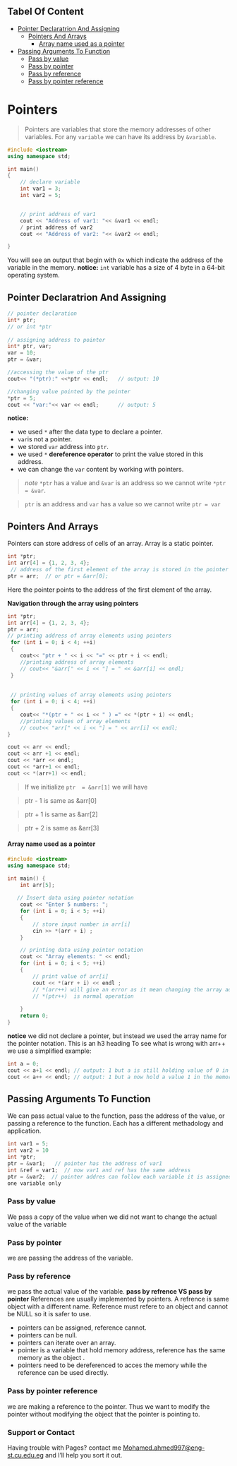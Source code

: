## Tabel Of Content

- [Pointer Declaratrion And Assigning ](#heading)
  * [Pointers And Arrays](#sub-heading)
    + [ Array name used as a pointer](#sub-sub-heading)
- [Passing Arguments To Function](#heading-1)
  * [Pass by value](#sub-heading-1)
  * [Pass by pointer](#sub-heading-1)
  * [Pass by reference](#sub-heading-1)
  * [Pass by pointer reference](#sub-heading-1)




# Pointers

> Pointers are variables that store the memory addresses of other variables. For any `variable` we can have its address by `&variable`.


```c++
#include <iostream>
using namespace std;

int main()
{
    // declare variable
    int var1 = 3;
    int var2 = 5;


    // print address of var1
    cout << "Address of var1: "<< &var1 << endl;
    / print address of var2
    cout << "Address of var2: "<< &var2 << endl;

}
```
You will see an output that begin with `0x` which indicate the address of the variable in the memory. 
**notice:** `int` variable has a size of 4 byte in a 64-bit operating system.  


## Pointer Declaratrion And Assigning
```c++
// pointer declaration
int* ptr;
// or int *ptr
  
// assigning address to pointer
int* ptr, var;
var = 10;
ptr = &var;

//accessing the value of the ptr
cout<< "(*ptr):" <<*ptr << endl;   // output: 10

//changing value pointed by the pointer
*ptr = 5;
cout << "var:"<< var << endl;      // output: 5
```
**notice:** 
* we used `*` after the data type to declare a pointer.
* `var`is not a pointer.
* we stored `var` address into `ptr`.
* we used `*` **dereference operator** to print the value stored in this address.
* we can change the `var` content by working with pointers. 

> *note* `*ptr`  has a value and `&var` is an address so we cannot write `*ptr = &var`.

>  `ptr` is an address and `var` has a value so we cannot write `ptr = var`


## Pointers And Arrays
Pointers can store address of cells of an array. Array is a static pointer.
```c++
int *ptr;
int arr[4] = {1, 2, 3, 4};
 // address of the first element of the array is stored in the pointer ptr
ptr = arr;  // or ptr = &arr[0];
```
Here the pointer points to the address of the first element of the array.


**Navigation through the array using pointers**
```c++
int *ptr;
int arr[4] = {1, 2, 3, 4};
ptr = arr;
// printing address of array elements using pointers
 for (int i = 0; i < 4; ++i)
 {
    cout<< "ptr + " << i << "=" << ptr + i << endl;
    //printing address of array elements 
    // cout<< "&arr[" << i << "] = " << &arr[i] << endl;
 }
 
 
 // printing values of array elements using pointers
 for (int i = 0; i < 4; ++i)
 {
    cout<< "*(ptr + " << i << " ) =" << *(ptr + i) << endl;
    //printing values of array elements 
    // cout<< "arr[" << i << "] = " << arr[i] << endl;
}

cout << arr << endl;
cout << arr +1 << endl;
cout << *arr << endl;
cout << *arr+1 << endl;
cout << *(arr+1) << endl;

```

> If we initialize `ptr  = &arr[1]` we will have 

> ptr - 1  is same as &arr[0]

> ptr + 1  is same as &arr[2]

> ptr + 2  is same as &arr[3]


#### Array name used as a pointer
```c++
#include <iostream>
using namespace std;

int main() {
    int arr[5];
    
   // Insert data using pointer notation
    cout << "Enter 5 numbers: ";
    for (int i = 0; i < 5; ++i) 
    {
        // store input number in arr[i]
        cin >> *(arr + i) ;
    }

    // printing data using pointer notation
    cout << "Array elements: " << endl;
    for (int i = 0; i < 5; ++i) 
    {
        // print value of arr[i] 
        cout << *(arr + i) << endl ; 
        // *(arr++) will give an error as it mean changing the array address which is the first element 
        // *(ptr++)  is normal operation 
        
    }
    return 0;
}
```
**notice** we did not declare a pointer, but instead we used the array name for the pointer notation.
This is an h3 heading
To see what is wrong with arr++ we use a simplified example:
```c++
int a = 0;
cout << a+1 << endl; // output: 1 but a is still holding value of 0 in the memory
cout << a++ << endl; // output: 1 but a now hold a value 1 in the memory  
```

## Passing Arguments To Function

We can pass actual value to the function, pass the address of the value, or passing a reference to the function. Each has a different methadology and application.
```c++
int var1 = 5;
int var2 = 10
int *ptr;
ptr = &var1;   // pointer has the address of var1
int &ref = var1;  // now var1 and ref has the same address 
ptr = &var2;  // pointer addres can follow each variable it is assigned to, but refrence are assigned to 
one variable only
```

### Pass by value 
We pass a copy of the value when we did not want to change the actual value of the variable 

### Pass by pointer
we are passing the address of the variable.


### Pass by reference
we pass the actual value of the variable.
**pass by refrence VS pass by pointer**
References are usually implemented by pointers. A refrence is same object with a different name. Reference must refere to an object and cannot be NULL so it is safer to use.
* pointers can be assigned, reference cannot.
* pointers can be null.
* pointers can iterate over an array.
* pointer is a variable that hold memory address, reference has the same memory as the object .
* pointers need to be dereferenced to acces the memory while the reference can be used directly. 


### Pass by  pointer reference
we are making a reference to the pointer. Thus we want to modify the pointer without modifying the object that the pointer is pointing to. 




### Support or Contact

Having trouble with Pages? contact me [Mohamed.ahmed997@eng-st.cu.edu.eg](Mohamed.ahmed997@eng-st.cu.edu.eg) and I’ll help you sort it out.
